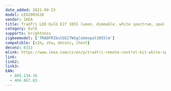 ```yaml
---
date_added: 2021-09-23
model: LED2003G10
vendor: IKEA
title: Tradfri LED bulb E27 1055 lumen, dimmable, white spectrum, opal white
category: bulb
supports: brightness
zigbeemodel: ['TRADFRIbulbE27WSglobeopal1055lm']
compatible: [z2m, zha, deconz, ihost]
deconz: 6311
mlink: https://www.ikea.com/cz/en/p/tradfri-remote-control-kit-white-spectrum-80513416/
link: 
link2: 
link3: 
EAN: 
  - 805.134.16 
  - 404.867.83
---
```

